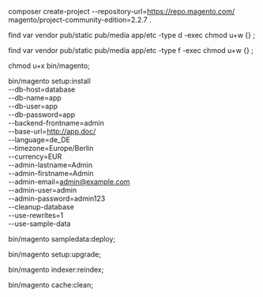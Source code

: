 composer create-project --repository-url=https://repo.magento.com/ magento/project-community-edition=2.2.7 .

find var vendor pub/static pub/media app/etc -type d -exec chmod u+w {} \;

find var vendor pub/static pub/media app/etc -type f -exec chmod u+w {} \;

chmod u+x bin/magento;

bin/magento setup:install \
    --db-host=database \
    --db-name=app \
    --db-user=app \
    --db-password=app \
    --backend-frontname=admin \
    --base-url=http://app.doc/ \
    --language=de_DE \
    --timezone=Europe/Berlin \
    --currency=EUR \
    --admin-lastname=Admin \
    --admin-firstname=Admin \
    --admin-email=admin@example.com \
    --admin-user=admin \
    --admin-password=admin123 \
    --cleanup-database \
    --use-rewrites=1 \
    --use-sample-data

bin/magento sampledata:deploy;

bin/magento setup:upgrade;

bin/magento indexer:reindex;

bin/magento cache:clean;
